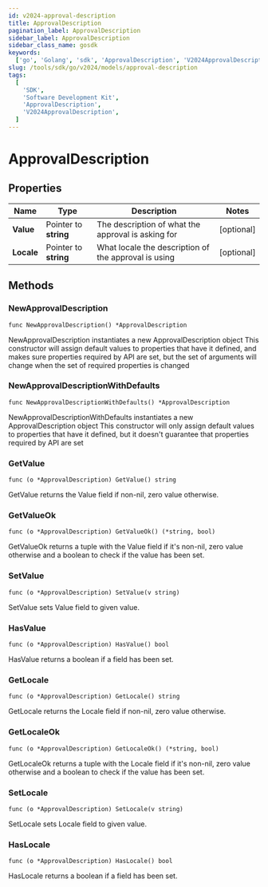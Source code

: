 ```yaml
---
id: v2024-approval-description
title: ApprovalDescription
pagination_label: ApprovalDescription
sidebar_label: ApprovalDescription
sidebar_class_name: gosdk
keywords:
  ['go', 'Golang', 'sdk', 'ApprovalDescription', 'V2024ApprovalDescription']
slug: /tools/sdk/go/v2024/models/approval-description
tags:
  [
    'SDK',
    'Software Development Kit',
    'ApprovalDescription',
    'V2024ApprovalDescription',
  ]
---
```


# ApprovalDescription

## Properties

| Name | Type | Description | Notes |
| --- | --- | --- | --- |
| **Value** | Pointer to **string** | The description of what the approval is asking for | [optional] |
| **Locale** | Pointer to **string** | What locale the description of the approval is using | [optional] |

## Methods

### NewApprovalDescription

`func NewApprovalDescription() *ApprovalDescription`

NewApprovalDescription instantiates a new ApprovalDescription object This constructor will assign default values to properties that have it defined, and makes sure properties required by API are set, but the set of arguments will change when the set of required properties is changed

### NewApprovalDescriptionWithDefaults

`func NewApprovalDescriptionWithDefaults() *ApprovalDescription`

NewApprovalDescriptionWithDefaults instantiates a new ApprovalDescription object This constructor will only assign default values to properties that have it defined, but it doesn't guarantee that properties required by API are set

### GetValue

`func (o *ApprovalDescription) GetValue() string`

GetValue returns the Value field if non-nil, zero value otherwise.

### GetValueOk

`func (o *ApprovalDescription) GetValueOk() (*string, bool)`

GetValueOk returns a tuple with the Value field if it's non-nil, zero value otherwise and a boolean to check if the value has been set.

### SetValue

`func (o *ApprovalDescription) SetValue(v string)`

SetValue sets Value field to given value.

### HasValue

`func (o *ApprovalDescription) HasValue() bool`

HasValue returns a boolean if a field has been set.

### GetLocale

`func (o *ApprovalDescription) GetLocale() string`

GetLocale returns the Locale field if non-nil, zero value otherwise.

### GetLocaleOk

`func (o *ApprovalDescription) GetLocaleOk() (*string, bool)`

GetLocaleOk returns a tuple with the Locale field if it's non-nil, zero value otherwise and a boolean to check if the value has been set.

### SetLocale

`func (o *ApprovalDescription) SetLocale(v string)`

SetLocale sets Locale field to given value.

### HasLocale

`func (o *ApprovalDescription) HasLocale() bool`

HasLocale returns a boolean if a field has been set.

